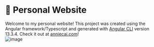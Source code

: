 # 💖 Personal Website

Welcome to my personal website! This project was created using the Angular framework/Typescript and generated with [Angular CLI](https://github.com/angular/angular-cli) version 13.3.4. Check it out at [anniecai.com](https://www.anniecai.com)!                                                                                                                  
![image](https://user-images.githubusercontent.com/63011927/177453592-fe43e57b-b52c-4e30-b987-3584a8e966d1.png)


